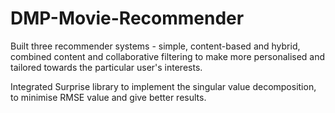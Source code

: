 # DMP-Movie-Recommender

Built three recommender systems - simple, content-based and hybrid, combined content and collaborative filtering to make more personalised and tailored towards the particular user's interests.

Integrated Surprise library to implement the singular value decomposition, to minimise RMSE value and give better results.
